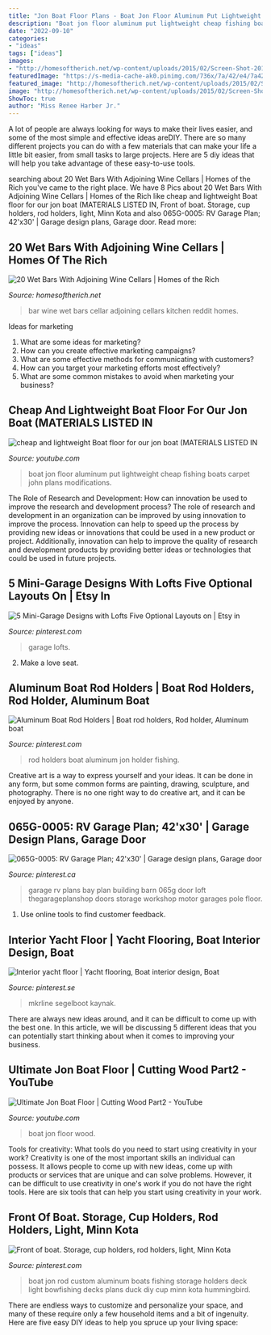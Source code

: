 ```yaml
---
title: "Jon Boat Floor Plans - Boat Jon Floor Aluminum Put Lightweight Cheap Fishing Boats Carpet John Plans Modifications"
description: "Boat jon floor aluminum put lightweight cheap fishing boats carpet john plans modifications"
date: "2022-09-10"
categories:
- "ideas"
tags: ["ideas"]
images:
- "http://homesoftherich.net/wp-content/uploads/2015/02/Screen-Shot-2015-02-11-at-12.12.14-PM.png"
featuredImage: "https://s-media-cache-ak0.pinimg.com/736x/7a/42/e4/7a42e46b71320a75449cd3471fc16925--aluminum-boat-boat-restoration.jpg"
featured_image: "http://homesoftherich.net/wp-content/uploads/2015/02/Screen-Shot-2015-02-11-at-12.12.14-PM.png"
image: "http://homesoftherich.net/wp-content/uploads/2015/02/Screen-Shot-2015-02-11-at-12.12.14-PM.png"
ShowToc: true
author: "Miss Renee Harber Jr."
---
```



A lot of people are always looking for ways to make their lives easier, and some of the most simple and effective ideas areDIY. There are so many different projects you can do with a few materials that can make your life a little bit easier, from small tasks to large projects. Here are 5 diy ideas that will help you take advantage of these easy-to-use tools.

	

		
searching about 20 Wet Bars With Adjoining Wine Cellars | Homes of the Rich you've came to the right place. We have 8 Pics about 20 Wet Bars With Adjoining Wine Cellars | Homes of the Rich like cheap and lightweight Boat floor for our jon boat (MATERIALS LISTED IN, Front of boat. Storage, cup holders, rod holders, light, Minn Kota and also 065G-0005: RV Garage Plan; 42&#039;x30&#039; | Garage design plans, Garage door. Read more:
		
    
## 20 Wet Bars With Adjoining Wine Cellars | Homes Of The Rich

<img loading=lazy src="http://homesoftherich.net/wp-content/uploads/2015/02/Screen-Shot-2015-02-11-at-12.12.14-PM.png" onerror="this.onerror=null;this.src='https://tse2.mm.bing.net/th?id=OIP.oehcCEAZ5qbi9Pea3fooKAHaFg&amp;pid=15.1';" alt="20 Wet Bars With Adjoining Wine Cellars | Homes of the Rich">

_Source: homesoftherich.net_

>bar wine wet bars cellar adjoining cellars kitchen reddit homes. 

	

Ideas for marketing
1. What are some ideas for marketing? 
2. How can you create effective marketing campaigns? 
3. What are some effective methods for communicating with customers? 
4. How can you target your marketing efforts most effectively? 
5. What are some common mistakes to avoid when marketing your business?

    
## Cheap And Lightweight Boat Floor For Our Jon Boat (MATERIALS LISTED IN

<img loading=lazy src="https://i.ytimg.com/vi/C0PpypzsvjU/maxresdefault.jpg" onerror="this.onerror=null;this.src='https://tse1.mm.bing.net/th?id=OIP.TTfmBi0M06gqfNN9xkZLbQHaEK&amp;pid=15.1';" alt="cheap and lightweight Boat floor for our jon boat (MATERIALS LISTED IN">

_Source: youtube.com_

>boat jon floor aluminum put lightweight cheap fishing boats carpet john plans modifications. 

	

The Role of Research and Development: How can innovation be used to improve the research and development process?
The role of research and development in an organization can be improved by using innovation to improve the process. Innovation can help to speed up the process by providing new ideas or innovations that could be used in a new product or project. Additionally, innovation can help to improve the quality of research and development products by providing better ideas or technologies that could be used in future projects.

    
## 5 Mini-Garage Designs With Lofts Five Optional Layouts On | Etsy In

<img loading=lazy src="https://i.pinimg.com/736x/cd/3b/18/cd3b1891fb2706b7da7676935112378f.jpg" onerror="this.onerror=null;this.src='https://tse4.mm.bing.net/th?id=OIP.VoOGLGMPFaaLkz6dRPvy4gHaP1&amp;pid=15.1';" alt="5 Mini-Garage Designs with Lofts Five Optional Layouts on | Etsy in">

_Source: pinterest.com_

>garage lofts. 

	

2. Make a love seat.

    
## Aluminum Boat Rod Holders | Boat Rod Holders, Rod Holder, Aluminum Boat

<img loading=lazy src="https://i.pinimg.com/736x/0b/c5/69/0bc569b41f8bb1d4bc39fdff4c99c906--boat-rod-holders-aluminum-boat.jpg" onerror="this.onerror=null;this.src='https://tse4.mm.bing.net/th?id=OIP.ZBzsXPFLwZ3X1WaTyLvsMwHaFj&amp;pid=15.1';" alt="Aluminum Boat Rod Holders | Boat rod holders, Rod holder, Aluminum boat">

_Source: pinterest.com_

>rod holders boat aluminum jon holder fishing. 

	

Creative art is a way to express yourself and your ideas. It can be done in any form, but some common forms are painting, drawing, sculpture, and photography. There is no one right way to do creative art, and it can be enjoyed by anyone.

    
## 065G-0005: RV Garage Plan; 42&#039;x30&#039; | Garage Design Plans, Garage Door

<img loading=lazy src="https://i.pinimg.com/736x/07/51/38/0751389bed633375563b0191830b3b83.jpg" onerror="this.onerror=null;this.src='https://tse1.mm.bing.net/th?id=OIP.1vkY2l_L6GwPFEmc4WIMJgHaFj&amp;pid=15.1';" alt="065G-0005: RV Garage Plan; 42&#039;x30&#039; | Garage design plans, Garage door">

_Source: pinterest.ca_

>garage rv plans bay plan building barn 065g door loft thegarageplanshop doors storage workshop motor garages pole floor. 

	

1. Use online tools to find customer feedback.

    
## Interior Yacht Floor | Yacht Flooring, Boat Interior Design, Boat

<img loading=lazy src="https://i.pinimg.com/originals/56/ce/c3/56cec3df07fe2e3ebe62af5ef23a495a.jpg" onerror="this.onerror=null;this.src='https://tse1.mm.bing.net/th?id=OIP.JR0BQznUuP_MHJsVEvN0GAHaJ4&amp;pid=15.1';" alt="Interior yacht floor | Yacht flooring, Boat interior design, Boat">

_Source: pinterest.se_

>mkrline segelboot kaynak. 

	

There are always new ideas around, and it can be difficult to come up with the best one. In this article, we will be discussing 5 different ideas that you can potentially start thinking about when it comes to improving your business.

    
## Ultimate Jon Boat Floor | Cutting Wood Part2 - YouTube

<img loading=lazy src="https://i.ytimg.com/vi/5X9V_UB1LK4/maxresdefault.jpg" onerror="this.onerror=null;this.src='https://tse1.mm.bing.net/th?id=OIP.etJdkUUrt_Sm2R31hQtdLgHaEK&amp;pid=15.1';" alt="Ultimate Jon Boat Floor | Cutting Wood Part2 - YouTube">

_Source: youtube.com_

>boat jon floor wood. 

	

Tools for creativity: What tools do you need to start using creativity in your work?
Creativity is one of the most important skills an individual can possess. It allows people to come up with new ideas, come up with products or services that are unique and can solve problems. However, it can be difficult to use creativity in one's work if you do not have the right tools. Here are six tools that can help you start using creativity in your work.

    
## Front Of Boat. Storage, Cup Holders, Rod Holders, Light, Minn Kota

<img loading=lazy src="https://s-media-cache-ak0.pinimg.com/736x/7a/42/e4/7a42e46b71320a75449cd3471fc16925--aluminum-boat-boat-restoration.jpg" onerror="this.onerror=null;this.src='https://tse1.mm.bing.net/th?id=OIP.0QZ-65cHXz00kjeFhemp2wHaFj&amp;pid=15.1';" alt="Front of boat. Storage, cup holders, rod holders, light, Minn Kota">

_Source: pinterest.com_

>boat jon rod custom aluminum boats fishing storage holders deck light bowfishing decks plans duck diy cup minn kota hummingbird. 

	

There are endless ways to customize and personalize your space, and many of these require only a few household items and a bit of ingenuity. Here are five easy DIY ideas to help you spruce up your living space: 

